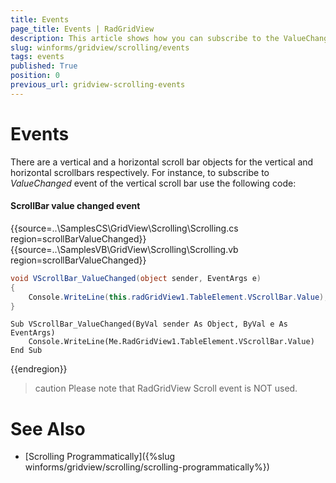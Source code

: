 ```yaml
---
title: Events
page_title: Events | RadGridView
description: This article shows how you can subscribe to the ValueChanged event of the vertical scrollbar.
slug: winforms/gridview/scrolling/events
tags: events
published: True
position: 0
previous_url: gridview-scrolling-events
---
```


# Events

There are a vertical and a horizontal scroll bar objects for the vertical and horizontal scrollbars respectively. For instance, to subscribe to *ValueChanged* event of the vertical scroll bar use the following code:

#### ScrollBar value changed event

{{source=..\SamplesCS\GridView\Scrolling\Scrolling.cs region=scrollBarValueChanged}} 
{{source=..\SamplesVB\GridView\Scrolling\Scrolling.vb region=scrollBarValueChanged}} 

````C#
void VScrollBar_ValueChanged(object sender, EventArgs e)
{
    Console.WriteLine(this.radGridView1.TableElement.VScrollBar.Value);
}

````
````VB.NET
Sub VScrollBar_ValueChanged(ByVal sender As Object, ByVal e As EventArgs)
    Console.WriteLine(Me.RadGridView1.TableElement.VScrollBar.Value)
End Sub

````

{{endregion}} 

>caution Please note that RadGridView Scroll event is NOT used.
>

# See Also
* [Scrolling Programmatically]({%slug winforms/gridview/scrolling/scrolling-programmatically%})

